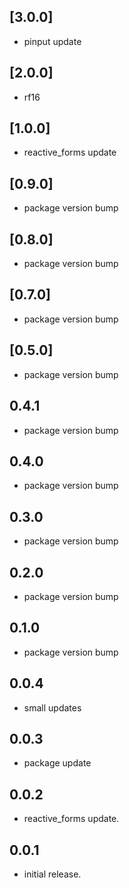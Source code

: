 ## [3.0.0]

* pinput update

## [2.0.0]

* rf16

## [1.0.0]

* reactive_forms update

## [0.9.0]

* package version bump

## [0.8.0]

* package version bump

## [0.7.0]

* package version bump

## [0.5.0]

* package version bump

## 0.4.1

* package version bump

## 0.4.0

* package version bump

## 0.3.0

* package version bump

## 0.2.0

* package version bump

## 0.1.0

* package version bump

## 0.0.4

* small updates

## 0.0.3

* package update

## 0.0.2

* reactive_forms update.

## 0.0.1

* initial release.
